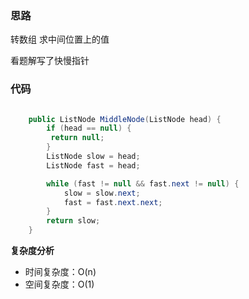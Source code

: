 ﻿### 思路

转数组 求中间位置上的值

看题解写了快慢指针


### 代码

```c#

    public ListNode MiddleNode(ListNode head) {
        if (head == null) {
         return null;
        }
        ListNode slow = head;
        ListNode fast = head;

        while (fast != null && fast.next != null) {
            slow = slow.next;
            fast = fast.next.next;
        }
        return slow;
    }

```

**复杂度分析**
- 时间复杂度：O(n)
- 空间复杂度：O(1)